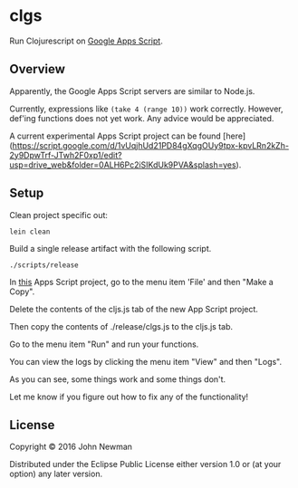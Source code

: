 # clgs

Run Clojurescript on [Google Apps Script](https://developers.google.com/apps-script/).

## Overview

Apparently, the Google Apps Script servers are similar to Node.js. 

Currently, expressions like `(take 4 (range 10))` work correctly. However, def'ing functions does not yet work. Any advice would be appreciated. 

A current experimental Apps Script project can be found [here] (https://script.google.com/d/1vUqjhUd21PD84gXqgOUy9tpx-kpvLRn2kZh-2y9DpwTrf-JTwh2F0xp1/edit?usp=drive_web&folder=0ALH6Pc2iSIKdUk9PVA&splash=yes). 

## Setup

Clean project specific out:

    lein clean
     
Build a single release artifact with the following script.

    ./scripts/release

In [this](https://script.google.com/d/1vUqjhUd21PD84gXqgOUy9tpx-kpvLRn2kZh-2y9DpwTrf-JTwh2F0xp1/edit?usp=drive_web&folder=0ALH6Pc2iSIKdUk9PVA&splash=yes) Apps Script project, go to the menu item 'File' and then "Make a Copy".

Delete the contents of the cljs.js tab of the new App Script project.

Then copy the contents of ./release/clgs.js to the cljs.js tab.

Go to the menu item "Run" and run your functions.

You can view the logs by clicking the menu item "View" and then "Logs".

As you can see, some things work and some things don't.

Let me know if you figure out how to fix any of the functionality!

## License

Copyright © 2016 John Newman

Distributed under the Eclipse Public License either version 1.0 or (at your option) any later version.
